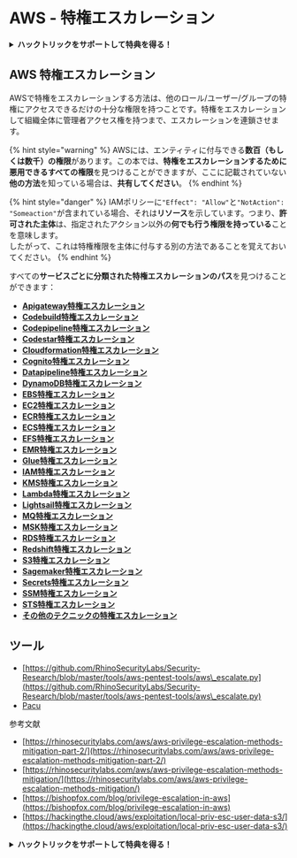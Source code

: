# AWS - 特権エスカレーション

<details>

<summary><strong>ハックトリックをサポートして特典を得る！</strong></summary>

* もし、**あなたの会社をハックトリックで宣伝したい**場合や、**最新版のPEASSやHackTricksをPDFでダウンロード**したい場合は、[**サブスクリプションプラン**](https://github.com/sponsors/carlospolop)をチェックしてください！
* [**公式PEASS＆HackTricksグッズ**](https://peass.creator-spring.com)を手に入れましょう
* [**The PEASS Family**](https://opensea.io/collection/the-peass-family)を見つけて、独占的な[**NFT**](https://opensea.io/collection/the-peass-family)のコレクションを発見しましょう
* 💬 [**Discordグループ**](https://discord.gg/hRep4RUj7f)または[**Telegramグループ**](https://t.me/peass)に参加するか、**Twitter**で私をフォローしましょう 🐦 [**@carlospolopm**](https://twitter.com/carlospolopm)
* **ハッキングのトリックを共有するために、PRを提出して** [**HackTricks**](https://github.com/carlospolop/hacktricks)と[**HackTricks Cloud**](https://github.com/carlospolop/hacktricks-cloud)のGitHubリポジトリに参加しましょう。

</details>

## AWS 特権エスカレーション

AWSで特権をエスカレーションする方法は、他のロール/ユーザー/グループの特権にアクセスできるだけの十分な権限を持つことです。特権をエスカレーションして組織全体に管理者アクセス権を持つまで、エスカレーションを連鎖させます。

{% hint style="warning" %}
AWSには、エンティティに付与できる**数百（もしくは数千）の権限**があります。この本では、**特権をエスカレーションするために悪用できるすべての権限**を見つけることができますが、ここに記載されていない**他の方法**を知っている場合は、**共有してください**。
{% endhint %}

{% hint style="danger" %}
IAMポリシーに`"Effect": "Allow"`と`"NotAction": "Someaction"`が含まれている場合、それは**リソース**を示しています。つまり、**許可された主体**は、指定されたアクション以外の**何でも行う権限を持っている**ことを意味します。\
したがって、これは特権権限を主体に付与する別の方法であることを覚えておいてください。
{% endhint %}

すべての**サービスごとに分類された特権エスカレーションのパス**を見つけることができます：

* [**Apigateway特権エスカレーション**](aws-apigateway-privesc.md)
* [**Codebuild特権エスカレーション**](aws-codebuild-privesc.md)
* [**Codepipeline特権エスカレーション**](aws-codepipeline-privesc.md)
* [**Codestar特権エスカレーション**](aws-codestar-privesc/)
* [**Cloudformation特権エスカレーション**](aws-cloudformation-privesc/)
* [**Cognito特権エスカレーション**](aws-cognito-privesc.md)
* [**Datapipeline特権エスカレーション**](aws-datapipeline-privesc.md)
* [**DynamoDB特権エスカレーション**](aws-dynamodb-privesc.md)
* [**EBS特権エスカレーション**](aws-ebs-privesc.md)
* [**EC2特権エスカレーション**](aws-ec2-privesc.md)
* [**ECR特権エスカレーション**](aws-ecr-privesc.md)
* [**ECS特権エスカレーション**](aws-ecs-privesc.md)
* [**EFS特権エスカレーション**](aws-efs-privesc.md)
* [**EMR特権エスカレーション**](aws-emr-privesc.md)
* [**Glue特権エスカレーション**](aws-glue-privesc.md)
* [**IAM特権エスカレーション**](aws-iam-privesc.md)
* [**KMS特権エスカレーション**](aws-kms-privesc.md)
* [**Lambda特権エスカレーション**](../../aws-pentesting/aws-privilege-escalation/aws-lambda-privesc.md)
* [**Lightsail特権エスカレーション**](aws-lightsail-privesc.md)
* [**MQ特権エスカレーション**](aws-mq-privesc.md)
* [**MSK特権エスカレーション**](aws-msk-privesc.md)
* [**RDS特権エスカレーション**](aws-rds-privesc.md)
* [**Redshift特権エスカレーション**](aws-redshift-privesc.md)
* [**S3特権エスカレーション**](aws-s3-privesc.md)
* [**Sagemaker特権エスカレーション**](aws-sagemaker-privesc.md)
* [**Secrets特権エスカレーション**](aws-secrets-manager-privesc.md)
* [**SSM特権エスカレーション**](aws-ssm-privesc.md)
* [**STS特権エスカレーション**](aws-sts-privesc.md)
* [**その他のテクニックの特権エスカレーション**](aws-misc-privesc/)

## ツール

* [https://github.com/RhinoSecurityLabs/Security-Research/blob/master/tools/aws-pentest-tools/aws\_escalate.py](https://github.com/RhinoSecurityLabs/Security-Research/blob/master/tools/aws-pentest-tools/aws\_escalate.py)
* [Pacu](https://github.com/RhinoSecurityLabs/pacu)

参考文献

* [https://rhinosecuritylabs.com/aws/aws-privilege-escalation-methods-mitigation-part-2/](https://rhinosecuritylabs.com/aws/aws-privilege-escalation-methods-mitigation-part-2/)
* [https://rhinosecuritylabs.com/aws/aws-privilege-escalation-methods-mitigation/](https://rhinosecuritylabs.com/aws/aws-privilege-escalation-methods-mitigation/)
* [https://bishopfox.com/blog/privilege-escalation-in-aws](https://bishopfox.com/blog/privilege-escalation-in-aws)
* [https://hackingthe.cloud/aws/exploitation/local-priv-esc-user-data-s3/](https://hackingthe.cloud/aws/exploitation/local-priv-esc-user-data-s3/)

<details>

<summary><strong>ハックトリックをサポートして特典を得る！</strong></summary>

* もし、**あなたの会社をハックトリックで宣伝したい**場合や、**最新版のPEASSやHackTricksをPDFでダウンロード**したい場合は、[**サブスクリプションプラン**](https://github.com/sponsors/carlospolop)をチェックしてください！
* [**公式PEASS＆HackTricksグッズ**](https://peass.creator-spring.com)を手に入れましょう
* [**The PEASS Family**](https://opensea.io/collection/the-peass-family)を見つけて、独占的な[**NFT**](https://opensea.io/collection/the-peass-family)のコレクションを発見しましょう
* 💬 [**Discordグループ**](https://discord.gg/hRep4RUj7f)または[**Telegramグループ**](https://t.me/peass)に参加するか、**Twitter**で私をフォローしましょう 🐦 [**@carlospolopm**](https://twitter.com/carlospolopm)
* **ハッキングのトリックを共有するために、PRを提出
